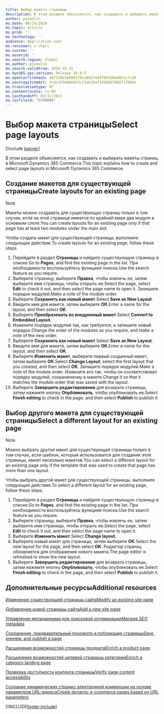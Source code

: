 ```yaml
---
title: Выбор макета страницы
description: В этом разделе объясняется, как создавать и выбирать макеты страниц в Microsoft Dynamics 365 Commerce.
author: psimolin
ms.date: 04/14/2020
ms.topic: article
ms.prod: ''
ms.technology: ''
audience: Application user
ms.reviewer: v-chgri
ms.custom: ''
ms.assetid: ''
ms.search.region: Global
ms.author: psimolin
ms.search.validFrom: 2019-10-31
ms.dyn365.ops.version: Release 10.0.5
ms.openlocfilehash: a87128e3e6802781a89274d3f601b8ed4b1c7cd0
ms.sourcegitcommit: 3cdc42346bb653c13ab33a7142dbb7969f1f6dda
ms.translationtype: HT
ms.contentlocale: ru-RU
ms.lasthandoff: 03/31/2021
ms.locfileid: "5794099"
---
```

# <a name="select-page-layouts"></a><span data-ttu-id="f5a0a-103">Выбор макета страницы</span><span class="sxs-lookup"><span data-stu-id="f5a0a-103">Select page layouts</span></span>


[!include [banner](includes/banner.md)]

<span data-ttu-id="f5a0a-104">В этом разделе объясняется, как создавать и выбирать макеты страниц в Microsoft Dynamics 365 Commerce.</span><span class="sxs-lookup"><span data-stu-id="f5a0a-104">This topic explains how to create and select page layouts in Microsoft Dynamics 365 Commerce.</span></span>

## <a name="create-layouts-for-an-existing-page"></a><span data-ttu-id="f5a0a-105">Создание макетов для существующей страницы</span><span class="sxs-lookup"><span data-stu-id="f5a0a-105">Create layouts for an existing page</span></span>

> [!NOTE]
> <span data-ttu-id="f5a0a-106">Макеты можно создавать для существующих страниц только в том случае, если на этой странице имеется по крайней мере два модуля в основном слоте.</span><span class="sxs-lookup"><span data-stu-id="f5a0a-106">You can create layouts for an existing page only if that page has at least two modules under the main slot.</span></span>

<span data-ttu-id="f5a0a-107">Чтобы создать макет для существующей страницы, выполните следующие действия.</span><span class="sxs-lookup"><span data-stu-id="f5a0a-107">To create layouts for an existing page, follow these steps.</span></span>

1. <span data-ttu-id="f5a0a-108">Перейдите в раздел **Страницы** и найдите существующую страницу в списке.</span><span class="sxs-lookup"><span data-stu-id="f5a0a-108">Go to **Pages**, and find the existing page in the list.</span></span> <span data-ttu-id="f5a0a-109">При необходимости воспользуйтесь функцией поиска.</span><span class="sxs-lookup"><span data-stu-id="f5a0a-109">Use the search feature as you require.</span></span>
1. <span data-ttu-id="f5a0a-110">Выберите страницу, выберите **Правка**, чтобы извлечь ее, затем выберите имя страницы, чтобы открыть ее.</span><span class="sxs-lookup"><span data-stu-id="f5a0a-110">Select the page, select **Edit** to check it out, and then select the page name to open it.</span></span> <span data-ttu-id="f5a0a-111">Запишите порядок модулей.</span><span class="sxs-lookup"><span data-stu-id="f5a0a-111">Make a note of the module order.</span></span>
1. <span data-ttu-id="f5a0a-112">Выберите **Сохранить как новый макет**.</span><span class="sxs-lookup"><span data-stu-id="f5a0a-112">Select **Save as New Layout**.</span></span>
1. <span data-ttu-id="f5a0a-113">Введите имя для макета, затем выберите **ОК**.</span><span class="sxs-lookup"><span data-stu-id="f5a0a-113">Enter a name for the layout, and then select **OK**.</span></span>
1. <span data-ttu-id="f5a0a-114">Выберите **Преобразовать во внедренный макет**.</span><span class="sxs-lookup"><span data-stu-id="f5a0a-114">Select **Convert to Embedded Layout**.</span></span>
1. <span data-ttu-id="f5a0a-115">Измените порядок модулей так, как требуется, и запишите новый порядок.</span><span class="sxs-lookup"><span data-stu-id="f5a0a-115">Change the order of the modules as you require, and make a note of the new order.</span></span>
1. <span data-ttu-id="f5a0a-116">Выберите **Сохранить как новый макет**.</span><span class="sxs-lookup"><span data-stu-id="f5a0a-116">Select **Save as New Layout**.</span></span>
1. <span data-ttu-id="f5a0a-117">Введите имя для макета, затем выберите **ОК**.</span><span class="sxs-lookup"><span data-stu-id="f5a0a-117">Enter a name for the layout, and then select **OK**.</span></span>
1. <span data-ttu-id="f5a0a-118">Выберите **Изменить макет**, выберите первый созданный макет, затем выберите **ОК**.</span><span class="sxs-lookup"><span data-stu-id="f5a0a-118">Select **Change Layout**, select the first layout that you created, and then select **OK**.</span></span> <span data-ttu-id="f5a0a-119">Запишите порядок модулей.</span><span class="sxs-lookup"><span data-stu-id="f5a0a-119">Make a note of the module order.</span></span> <span data-ttu-id="f5a0a-120">Измените его так, чтобы он соответствовал порядку модулей, сохраненному в макете.</span><span class="sxs-lookup"><span data-stu-id="f5a0a-120">Change it so that it matches the module order that was saved with the layout.</span></span>
1. <span data-ttu-id="f5a0a-121">Выберите **Завершить редактирование** для возврата страницы, затем нажмите кнопку **Опубликовать**, чтобы опубликовать ее.</span><span class="sxs-lookup"><span data-stu-id="f5a0a-121">Select **Finish editing** to check in the page, and then select **Publish** to publish it.</span></span> 

## <a name="select-a-different-layout-for-an-existing-page"></a><span data-ttu-id="f5a0a-122">Выбор другого макета для существующей страницы</span><span class="sxs-lookup"><span data-stu-id="f5a0a-122">Select a different layout for an existing page</span></span>

> [!NOTE]
> <span data-ttu-id="f5a0a-123">Можно выбрать другой макет для существующей страницы только в том случае, если шаблон, который использовался для создания этой страницы, имеет несколько макетов.</span><span class="sxs-lookup"><span data-stu-id="f5a0a-123">You can select a different layout for an existing page only if the template that was used to create that page has more than one layout.</span></span>

<span data-ttu-id="f5a0a-124">Чтобы выбрать другой макет для существующей страницы, выполните следующие действия.</span><span class="sxs-lookup"><span data-stu-id="f5a0a-124">To select a different layout for an existing page, follow these steps.</span></span>

1. <span data-ttu-id="f5a0a-125">Перейдите в раздел **Страницы** и найдите существующую страницу в списке.</span><span class="sxs-lookup"><span data-stu-id="f5a0a-125">Go to **Pages**, and find the existing page in the list.</span></span> <span data-ttu-id="f5a0a-126">При необходимости воспользуйтесь функцией поиска.</span><span class="sxs-lookup"><span data-stu-id="f5a0a-126">Use the search feature as you require.</span></span>
1. <span data-ttu-id="f5a0a-127">Выберите страницу, выберите **Правка**, чтобы извлечь ее, затем выберите имя страницы, чтобы открыть ее.</span><span class="sxs-lookup"><span data-stu-id="f5a0a-127">Select the page, select **Edit** to check it out, and then select the page name to open it.</span></span>
1. <span data-ttu-id="f5a0a-128">Выберите **Изменить макет**.</span><span class="sxs-lookup"><span data-stu-id="f5a0a-128">Select **Change layout**.</span></span>
1. <span data-ttu-id="f5a0a-129">Выберите новый макет для страницы, затем выберите **ОК**.</span><span class="sxs-lookup"><span data-stu-id="f5a0a-129">Select the new layout for the page, and then select **OK**.</span></span> <span data-ttu-id="f5a0a-130">Редактор страниц обновляется для отображения нового макета.</span><span class="sxs-lookup"><span data-stu-id="f5a0a-130">The page editor is refreshed to show the new layout.</span></span>
1. <span data-ttu-id="f5a0a-131">Выберите **Завершить редактирование** для возврата страницы, затем нажмите кнопку **Опубликовать**, чтобы опубликовать ее.</span><span class="sxs-lookup"><span data-stu-id="f5a0a-131">Select **Finish editing** to check in the page, and then select **Publish** to publish it.</span></span>

## <a name="additional-resources"></a><span data-ttu-id="f5a0a-132">Дополнительные ресурсы</span><span class="sxs-lookup"><span data-stu-id="f5a0a-132">Additional resources</span></span>

[<span data-ttu-id="f5a0a-133">Изменение существующей страницы сайта</span><span class="sxs-lookup"><span data-stu-id="f5a0a-133">Modify an existing site page</span></span>](modify-existing-page.md)

[<span data-ttu-id="f5a0a-134">Добавление новой страницы сайта</span><span class="sxs-lookup"><span data-stu-id="f5a0a-134">Add a new site page</span></span>](add-new-page.md)

[<span data-ttu-id="f5a0a-135">Управление метаданными для поисковой оптимизации</span><span class="sxs-lookup"><span data-stu-id="f5a0a-135">Manage SEO metadata</span></span>](manage-seo-metadata.md)

[<span data-ttu-id="f5a0a-136">Сохранение, предварительный просмотр и публикация страницы</span><span class="sxs-lookup"><span data-stu-id="f5a0a-136">Save, preview, and publish a page</span></span>](save-preview-publish-page.md)

[<span data-ttu-id="f5a0a-137">Расширение возможностей страницы продукта</span><span class="sxs-lookup"><span data-stu-id="f5a0a-137">Enrich a product page</span></span>](enrich-product-page.md)

[<span data-ttu-id="f5a0a-138">Расширение возможностей целевой страницы категории</span><span class="sxs-lookup"><span data-stu-id="f5a0a-138">Enrich a category landing page</span></span>](enrich-category-page.md)

[<span data-ttu-id="f5a0a-139">Проверка доступности контента страницы</span><span class="sxs-lookup"><span data-stu-id="f5a0a-139">Verify page content accessibility</span></span>](verify-accessibility.md)

[<span data-ttu-id="f5a0a-140">Создание динамических страниц электронной коммерции на основе параметров URL-адреса</span><span class="sxs-lookup"><span data-stu-id="f5a0a-140">Create dynamic e-commerce pages based on URL parameters</span></span>](create-dynamic-pages.md)



[!INCLUDE[footer-include](../includes/footer-banner.md)]